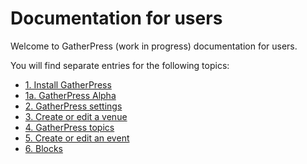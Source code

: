 
# Documentation for users

Welcome to GatherPress (work in progress) documentation for users.

You will find separate entries for the following topics:

- [1. Install GatherPress](./1-install-gatherpress.md)
- [1a. GatherPress Alpha](./1a-gatherpress-alpha.md)
- [2. GatherPress settings](./2-gatherpress-settings.md)
- [3. Create or edit a venue](./3-create-or-edit-a-venue.md)
- [4. GatherPress topics](./4-gatherpress-topics.md)
- [5. Create or edit an event](./5-create-or-edit-an-event.md)
- [6. Blocks](./blocks/README.md)
